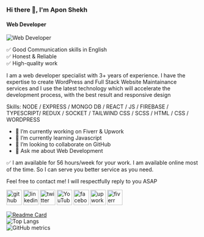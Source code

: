 ### Hi there 👋, I'm Apon Shekh
#### Web Developer
![Web Developer]([https://media.licdn.com/dms/image/D5616AQGMDgbJ_LmEvg/profile-displaybackgroundimage-shrink_350_1400/0/1690913035097?e=1696464000&v=beta&t=uL35TAsA7_1Mqkee6cze5mnY9FZU1bg2ru8ZWtSLhlk])

✅ Good Communication skills in English\
✅ Honest & Reliable\
✅ High-quality work

I am a web developer specialist with 3+ years of experience. I have the expertise to create WordPress and Full Stack Website Maintainance services and I use the latest technology which will accelerate the development process, with the best result and responsive design

Skills: NODE / EXPRESS / MONGO DB / REACT / JS / FIREBASE / TYPESCRIPT/ REDUX / SOCKET / TAILWIND CSS / SCSS / HTML / CSS / WORDPRESS

- 🔭 I’m currently working on Fiverr & Upwork 
- 🌱 I’m currently learning Javascript 
- 👯 I’m looking to collaborate on GitHub 
- 💬 Ask me about Web Development

✅ I am available for 56 hours/week for your work. I am available online most of the time. So I can serve you better service as you need.

Feel free to contact me! I will respectfully reply to you ASAP


[<img src='https://cdn.jsdelivr.net/npm/simple-icons@3.0.1/icons/github.svg' alt='github' height='40'>](https://github.com/AponShekh420)  [<img src='https://cdn.jsdelivr.net/npm/simple-icons@3.0.1/icons/linkedin.svg' alt='linkedin' height='40'>](https://www.linkedin.com/in/apon-shekh-1047a6182/)  [<img src='https://cdn.jsdelivr.net/npm/simple-icons@3.0.1/icons/twitter.svg' alt='twitter' height='40'>](https://twitter.com/shekh_apon)  [<img src='https://cdn.jsdelivr.net/npm/simple-icons@3.0.1/icons/youtube.svg' alt='YouTube' height='40'>](https://www.youtube.com/channel/APONSHEKH) [<img src='https://cdn.jsdelivr.net/npm/simple-icons@3.0.1/icons/facebook.svg' alt='facebook' height='40'>](https://www.facebook.com/freelancer.apon.shekh)  [<img src='https://cdn.jsdelivr.net/npm/simple-icons@3.0.1/icons/upwork.svg' alt='upwork' height='40'>](https://www.upwork.com/freelancers/~01f3627c5e77d2c879)  [<img src='https://cdn.jsdelivr.net/npm/simple-icons@3.0.1/icons/fiverr.svg' alt='fiverr' height='40'>](https://www.fiverr.com/aponshekh420)  



[![Readme Card](https://github-readme-stats.vercel.app/api/pin/?username=anuraghazra&repo=github-readme-stats)](https://github.com/anuraghazra/github-readme-stats)\
![Top Langs](https://github-readme-stats.vercel.app/api/top-langs/?username=anuraghazra&layout=compact)\
![GitHub metrics](https://metrics.lecoq.io/AponShekh420)  

